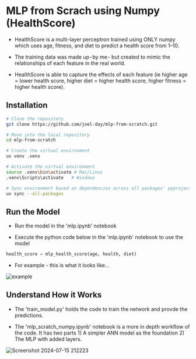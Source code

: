 # MLP from Scrach using Numpy (HealthScore)

- HealthScore is a multi-layer perceptron trained using ONLY numpy which uses age, fitness, and diet to predict a health score from 1–10. 

- The training data was made up - by me - but created to mimic the relationships of each feature in the real world. 

- HealthScore is able to capture the effects of each feature (ie higher age = lower health score, higher diet = higher health score, higher fitness = higher health score).


## Installation

```bash
# Clone the repository
git clone https://github.com/joel-day/mlp-from-scratch.git

# Move into the local repository
cd mlp-from-scratch

# Create the virtual environment
uv venv .venv

# Activate the virtual environment
source .venv\bin\activate # Mac/Linux
.venv\Scripts\activate   # Windows

# Sync environment based on dependencies across all packages' pyproject.toml files
uv sync --all-packages
```

## Run the Model

- Run the model in the 'mlp.ipynb' notebook

- Execute the python code below in the 'mlp.ipynb' notebook to use the model

```python
health_score = mlp_health_score(age, health, diet)
```

- For example - this is what it looks like...

![example](https://github.com/user-attachments/assets/94f60135-32a6-49d9-8cab-1452673807c2)

## Understand How it Works

- The 'train_model.py' holds the code to train the network and provde the predictions.

- The 'mlp_scratch_numpy.ipynb' notebook is a more in depth workflow of the code. It has two parts 1) A simpler ANN model as the foundation 2) The MLP with added layers.

![Screenshot 2024-07-15 212223](https://github.com/user-attachments/assets/3d7f58e5-8669-4afe-9ea4-a5ff313d73b9)

